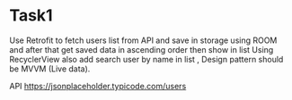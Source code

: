 # Task1
Use Retrofit to fetch users list from API and save in storage using ROOM and after that get saved data in ascending order
then show in list Using RecyclerView also add search user by name in list , Design pattern should be MVVM (Live data).

API
https://jsonplaceholder.typicode.com/users
